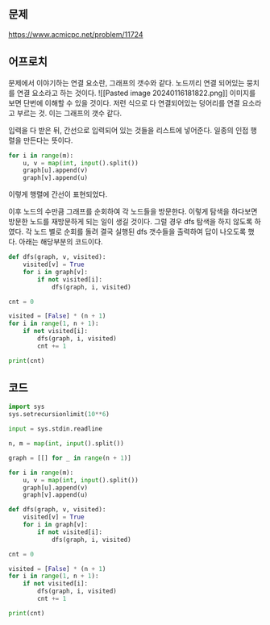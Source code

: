 
## 문제
https://www.acmicpc.net/problem/11724

## 어프로치
문제에서 이야기하는 연결 요소란, 그래프의 갯수와 같다. 노드끼리 연결 되어있는 뭉치를 연결 요소라고 하는 것이다.
![[Pasted image 20240116181822.png]]
이미지를 보면 단번에 이해할 수 있을 것이다.
저런 식으로 다 연결되어있는 덩어리를 연결 요소라고 부르는 것. 이는 그래프의 갯수 같다.

입력을 다 받은 뒤, 간선으로 입력되어 있는 것들을 리스트에 넣어준다. 일종의 인접 행렬을 만든다는 뜻이다.

```python
for i in range(m):
    u, v = map(int, input().split())
    graph[u].append(v)
    graph[v].append(u)
```

이렇게 행렬에 간선이 표현되었다.

이후 노드의 수만큼 그래프를 순회하여 각 노드들을 방문한다. 이렇게 탐색을 하다보면 방문한 노드를 재방문하게 되는 일이 생길 것이다. 그럴 경우 dfs 탐색을 하지 않도록 하였다.
각 노드 별로 순회를 돌려 결국 실행된 dfs 갯수들을 출력하여 답이 나오도록 했다.
아래는 해당부분의 코드이다.

```python
def dfs(graph, v, visited):
    visited[v] = True
    for i in graph[v]:
        if not visited[i]:
            dfs(graph, i, visited)

cnt = 0

visited = [False] * (n + 1)
for i in range(1, n + 1):
    if not visited[i]:
        dfs(graph, i, visited)
        cnt += 1

print(cnt)
```
## 코드
```python
import sys
sys.setrecursionlimit(10**6)

input = sys.stdin.readline

n, m = map(int, input().split())

graph = [[] for _ in range(n + 1)]

for i in range(m):
    u, v = map(int, input().split())
    graph[u].append(v)
    graph[v].append(u)

def dfs(graph, v, visited):
    visited[v] = True
    for i in graph[v]:
        if not visited[i]:
            dfs(graph, i, visited)

cnt = 0

visited = [False] * (n + 1)
for i in range(1, n + 1):
    if not visited[i]:
        dfs(graph, i, visited)
        cnt += 1

print(cnt)

```